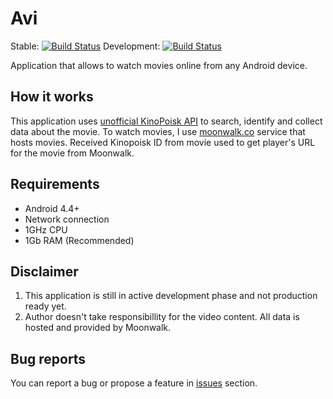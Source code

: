 # Avi
Stable: [![Build Status](https://travis-ci.org/odin3/Avi.svg?branch=master)](https://travis-ci.org/odin3/Avi)
Development: [![Build Status](https://travis-ci.org/odin3/Avi.svg?branch=dev)](https://travis-ci.org/odin3/Avi)

Application that allows to watch movies online from any Android device.


## How it works
This application uses [unofficial KinoPoisk API](http://kinopoisk.cf) to search, identify and collect data about the movie.
To watch movies, I use [moonwalk.co](http://moonwalk.co/the_api) service that hosts movies.
Received Kinopoisk ID from movie used to get player's URL for the movie from Moonwalk.

## Requirements
* Android 4.4+
* Network connection
* 1GHz CPU
* 1Gb RAM (Recommended)

## Disclaimer
1. This application is still in active development phase and not production ready yet.
2. Author doesn't take responsibillity for the video content. All data is hosted and provided by Moonwalk.

## Bug reports
You can report a bug or propose a feature in [issues](https://github.com/odin3/Avi/issues) section.

